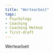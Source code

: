 ```yaml
---
title: "Wertearbeit"
tags:
- Psychology
- Coaching
- Coaching Method
- first-draft
---
```


Wertearbeit